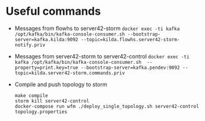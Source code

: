 # Useful commands

- Messages from flowhs to server42-storm `docker exec -ti kafka /opt/kafka/bin/kafka-console-consumer.sh --bootstrap-server=kafka.kilda:9092 --topic=kilda.flowhs.server42-storm-notify.priv`
- Messages from server42-storm to server42-control `docker exec -ti kafka /opt/kafka/bin/kafka-console-consumer.sh  --property=print.key=true --bootstrap-server=kafka.pendev:9092 --topic=kilda.server42-storm.commands.priv`

- Compile and push topology to storm
    ```
    make compile
    storm kill server42-control
    docker-compose run wfm ./deploy_single_topology.sh server42-control topology.properties
    ```
  